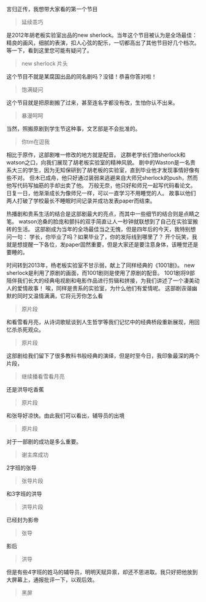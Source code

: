 言归正传，我想带大家看的第一个节目
> 延续乖巧

是2012年胡老板实验室出品的new sherlock。当年这个节目被认为是全场最佳：精良的画风，细腻的表演，扣人心弦的配乐，一切都高出了其他节目好几个档次。等一下，看到这里您可能有疑问了。
> new sherlock 片头

这个节目不就是某腐国出品的同名剧吗？没错！恭喜你答对啦！
> 饱满疑问

这个节目就是把原剧搬了过来，甚至连名字都没有改，生怕你认不出来。
> 暴漫呵呵

当然，照搬原剧到学生节这种事，文艺部是不会批准的。
> 你tm在逗我

相比于原作，这部剧唯一修改的地方就是配音。
这群老学长们借sherlock和watson之口，向我们展现了胡老板实验室的精神风貌。
剧中的Waston是一名贵系大三的学生，因为无知保研到了胡老板的实验室，直到毕业他才发现事情好像有些不对。
但木已成舟，他只好通过装弱来逃避来自大师兄sherlock的push，然而他写代码写抽筋的手却出卖了他。
万般无奈，他只好和师兄一起写代码看论文。日复一日，他渐渐成长为像师兄一样，可以一直学习不用睡觉的人。
故事以他们两人打破了学校最长不睡眠时间记录并成功发表paper而结束。

热播剧和贵系生活的结合是这部剧最大的亮点，而其中一些细节的结合则是点睛之笔。
watson沧桑的脸庞和颤抖的双手简直让人一秒钟就联想到了自己在实验室搬砖的生活。
这部剧成为当年的全场最佳当之无愧，但是四年后的今天，我特别想问一句：
学长，你毕业了吗？如果毕业了，你的发际线到哪里了？
开个玩笑，我就是想提醒一下各位，发paper固然重要，但是大家还是要注意身体，该睡觉还是要睡的。

时间转到2013年，杨老板实验室不甘示弱，献上了同样经典的《1001剧》。
new sherlock是利用了原剧的画面，而1001剧则是使用了原剧的配音。
1001剧将9部陪伴我们长大的经典电视剧和电影作品进行剪辑和拼接，为我们讲述了一个凄美动人的爱情故事！
唉，同样是贵系的实验室，为什么他们有爱情呢。
这部剧诙谐幽默的同时又温情满满，它将元芳你怎么看
> 原片段

和看雪看月亮，从诗词歌赋谈到人生哲学等我们记忆中的经典桥段重新展现，用回忆杀杀死观众。
> 原片段

这部剧给我们留下了很多教科书般经典的演绎，但是时至今日，我印象最深的两个片段，
> 继续播看雪看月亮

还是洪导吃香蕉
> 原片段

和张导好凉快。由此我们可以看出，辅导员的出境
> 原片段

对于一部剧的成功是多么重要。
> 谢主席成功

2字班的张导
> 张导片段

和3字班的洪导
> 洪导片段

已经封为影帝
> 张导

影后
> 洪导

但是有些4字班的姓马的辅导员，明明天赋异禀，却还不思进取。我只好把他放到大屏幕上，通报批评一下，以观后效。
> 黑屏







